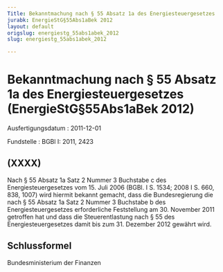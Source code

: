 ```yaml
---
Title: Bekanntmachung nach § 55 Absatz 1a des Energiesteuergesetzes
jurabk: EnergieStG§55Abs1aBek 2012
layout: default
origslug: energiestg_55abs1abek_2012
slug: energiestg_55abs1abek_2012

---
```


# Bekanntmachung nach § 55 Absatz 1a des Energiesteuergesetzes (EnergieStG§55Abs1aBek 2012)

Ausfertigungsdatum
:   2011-12-01

Fundstelle
:   BGBl I: 2011, 2423


## (XXXX)

Nach § 55 Absatz 1a Satz 2 Nummer 3 Buchstabe c des
Energiesteuergesetzes vom 15. Juli 2006 (BGBl. I S. 1534; 2008 I S.
660, 838, 1007) wird hiermit bekannt gemacht, dass die Bundesregierung
die nach § 55 Absatz 1a Satz 2 Nummer 3 Buchstabe b des
Energiesteuergesetzes erforderliche Feststellung am 30. November 2011
getroffen hat und dass die Steuerentlastung nach § 55 des
Energiesteuergesetzes damit bis zum 31. Dezember 2012 gewährt wird.


## Schlussformel

Bundesministerium der Finanzen

